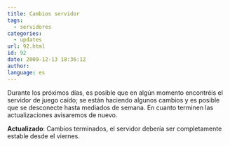 ```yaml
---
title: Cambios servidor
tags:
  - servidores
categories:
  - updates
url: 92.html
id: 92
date: 2009-12-13 18:36:12
author:
language: es
---
```


Durante los próximos días, es posible que en algún momento encontréis el servidor de juego caído; se están haciendo algunos cambios y es posible que se desconecte hasta mediados de semana. En cuanto terminen las actualizaciones avisaremos de nuevo.

**Actualizado**: Cambios terminados, el servidor debería ser completamente estable desde el viernes.